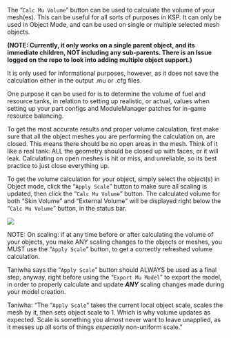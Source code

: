 
The “`Calc Mu Volume`” button can be used to calculate the volume of your mesh(es). This can be useful for all sorts of purposes in KSP. It can only be used in Object Mode, and can be used on single or multiple selected mesh objects.

**(NOTE: Currently, it only works on a single parent object, and its immediate children, NOT including any sub-parents. There is an Issue logged on the repo to look into adding multiple object support.)**

It is only used for informational purposes, however, as it does not save the calculation either in the output .mu or .cfg files.

One purpose it can be used for is to determine the volume of fuel and resource tanks, in relation to setting up realistic, or actual, values when setting up your part configs and ModuleManager patches for in-game resource balancing.

To get the most accurate results and proper volume calculation, first make sure that all the object meshes you are performing the calculation on, are closed. This means there should be no open areas in the mesh. Think of it like a real tank: ALL the geometry should be closed up with faces, or it will leak.
Calculating on open meshes is hit or miss, and unreliable, so its best practice to just close everything up.

To get the volume calculation for your object, simply select the object(s) in Object mode, click the “`Apply Scale`” button to make sure all scaling is updated, then click the “`Calc Mu Volume`” button.
The calculated volume for both “Skin Volume” and “External Volume” will be displayed right below the “`Calc Mu Volume`” button, in the status bar.

![](https://i.imgur.com/IkjJgNS.png)

NOTE: On scaling: if at any time before or after calculating the volume of your objects, you make ANY scaling changes to the objects or meshes, you MUST use the “`Apply Scale`” button, to get a correctly refreshed volume calculation.

Taniwha says the “`Apply Scale`” button should ALWAYS be used as a final step, anyway, right before using the “`Export Mu Model`” to export the model, in order to properly calculate and update _**ANY**_ scaling changes made during your model creation.

Taniwha: “The “`Apply Scale`” takes the current local object scale, scales the mesh by it, then sets object scale to 1. Which is why volume updates as expected.
Scale is something you almost never want to leave unapplied, as it messes up all
sorts of things *_especially_* non-uniform scale.”



